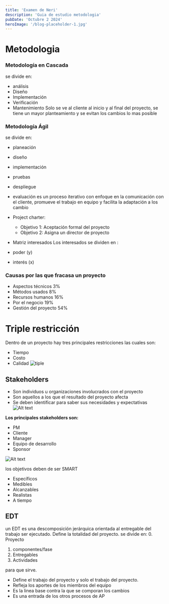 ```yaml
---
title: 'Examen de Neri'
description: 'Guia de estudio metodologia'
pubDate: 'Octubre 2 2024'
heroImage: '/blog-placeholder-1.jpg'
---
```


# Metodologia

### Metodología en Cascada

se divide en:

- análisis
- Diseño
- Implementación
- Verificación
- Mantenimiento
  Solo se ve al cliente al inicio y al final del proyecto, se tiene un mayor planteamiento y se evitan los cambios lo mas posible

### Metodología Ágil

se divide en:

- planeación
- diseño
- implementación
- pruebas
- despliegue
- evaluación
  es un proceso iterativo con enfoque en la comunicación con el cliente, promueve el trabajo en equipo y facilita la adaptación a los cambio

- Project charter:
  - Objetivo 1: Aceptación formal del proyecto
  - Objetivo 2: Asigna un director de proyecto
- Matriz interesados
  Los interesados se dividen en :
- poder (y)
- interés (x)

### Causas por las que fracasa un proyecto

- Aspectos técnicos 3%
- Métodos usados 8%
- Recursos humanos 16%
- Por el negocio 19%
- Gestión del proyecto 54%

# Triple restricción

Dentro de un proyecto hay tres principales restricciones las cuales son:

- Tiempo
- Costo
- Calidad
  ![tiple](/tiple.png)

## Stakeholders

- Son individuos u organizaciones involucrados con el proyecto
- Son aquellos a los que el resultado del proyecto afecta
- Se deben identificar para saber sus necesidades y expectativas
  ![Alt text](/image-1.png)

**Los principales stakeholders son:**

- PM
- Cliente
- Manager
- Equipo de desarrollo
- Sponsor

![Alt text](/image-3.png)

los objetivos deben de ser SMART

- Específicos
- Medibles
- Alcanzables
- Realistas
- A tiempo

## EDT

un EDT es una descomposición jerárquica orientada al entregable del trabajo ser ejecutado.
Define la totalidad del proyecto.
se divide en: 0. Proyecto

1. componentes/fase
2. Entregables
3. Actividades

para que sirve.

- Define el trabajo del proyecto y solo el trabajo del proyecto.
- Refleja los aportes de los miembros del equipo
- Es la linea base contra la que se comporan los cambios
- Es una entrada de los otros procesos de AP
